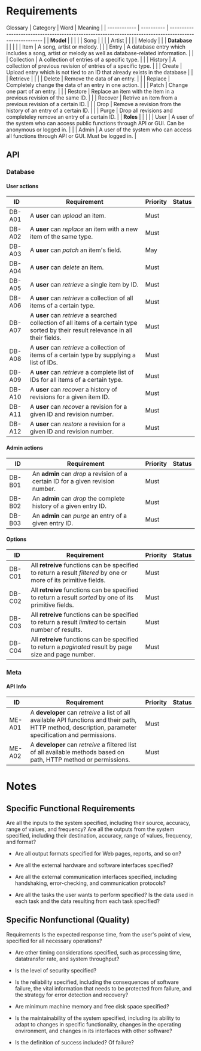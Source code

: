 # Requirements


Glossary
| Category     | Word       | Meaning                                                                                                 |
| ------------ | ---------- | ------------------------------------------------------------------------------------------------------- |
| **Model**    |            |                                                                                                         |
|              | Song       |                                                                                                         |
|              | Artist     |                                                                                                         |
|              | Melody     |                                                                                                         |
| **Database** |            |                                                                                                         |
|              | Item       | A song, artist or melody.                                                                               |
|              | Entry      | A database entry which includes a song, artist or melody as well as database-related information.       |
|              | Collection | A collection of entries of a specific type.                                                             |
|              | History    | A collection of previous revision of entries of a specific type.                                        |
|              | Create     | Upload entry which is not tied to an ID that already exists in the database                             |
|              | Retrieve   |                                                                                                         |
|              | Delete     | Remove the data of an entry.                                                                            |
|              | Replace    | Completely change the data of an entry in one action.                                                   |
|              | Patch      | Change one part of an entry.                                                                            |
|              | Restore    | Replace an item with the item in a previous revision of the same ID.                                    |
|              | Recover    | Retrive an item from a previous revision of a certain ID.                                               |
|              | Drop       | Remove a revision from the history of an entry of a certain ID.                                         |
|              | Purge      | Drop all revisions and completeley remove an entry of a certain ID.                                     |
| **Roles**    |            |                                                                                                         |
|              | User       | A user of the system who can access public functions through API or GUI. Can be anonymous or logged in. |
|              | Admin      | A user of the system who can access all functions through API or GUI. Must be logged in.                |

## API

### Database

#### User actions
| ID     | Requirement                                                                                                                          | Priority | Status |
| ------ | ------------------------------------------------------------------------------------------------------------------------------------ | -------- | ------ |
| DB-A01 | A **user** can *upload* an item.                                                                                                     | Must     |        |
| DB-A02 | A **user** can *replace* an item with a new item of the same type.                                                                   | Must     |        |
| DB-A03 | A **user** can *patch* an item's field.                                                                                              | May      |        |
| DB-A04 | A **user** can *delete* an item.                                                                                                     | Must     |        |
| DB-A05 | A **user** can *retrieve* a single item by ID.                                                                                       | Must     |        |
| DB-A06 | A **user** can *retrieve* a collection of all items of a certain type.                                                               | Must     |        |
| DB-A07 | A **user** can *retrieve* a searched collection of all items of a certain type sorted by their result relevance in all their fields. | Must     |        |
| DB-A08 | A **user** can *retrieve* a collection of items of a certain type by supplying a list of IDs.                                        | Must     |        |
| DB-A09 | A **user** can *retrieve* a complete list of IDs for all items of a certain type.                                                    | Must     |        |
| DB-A10 | A **user** can *recover* a history of revisions for a given item ID.                                                                 | Must     |        |
| DB-A11 | A **user** can *recover* a revision for a given ID and revision number.                                                              | Must     |        |
| DB-A12 | A **user** can *restore* a revision for a given ID and revision number.                                                              | Must     |        |

#### Admin actions
| ID     | Requirement                                                                     | Priority | Status |
| ------ | ------------------------------------------------------------------------------- | -------- | ------ |
| DB-B01 | An **admin** can *drop* a revision of a certain ID for a given revision number. | Must     |        |
| DB-B02 | An **admin** can *drop* the complete history of a given entry ID.               | Must     |        |
| DB-B03 | An **admin** can *purge* an entry of a given entry ID.                          | Must     |        |

#### Options
| ID     | Requirement                                                                                                       | Priority | Status |
| ------ | ----------------------------------------------------------------------------------------------------------------- | -------- | ------ |
| DB-C01 | All **retreive** functions can be specified to return a result *filtered* by one or more of its primitive fields. | Must     |        |
| DB-C02 | All **retreive** functions can be specified to return a result *sorted* by one of its primitive fields.           | Must     |        |
| DB-C03 | All **retreive** functions can be specified to return a result *limited* to certain number of results.            | Must     |        |
| DB-C04 | All **retreive** functions can be specified to return a *paginated* result by page size and page number.          | Must     |        |

### Meta

#### API Info
| ID     | Requirement                                                                                                                                             | Priority | Status |
| ------ | ------------------------------------------------------------------------------------------------------------------------------------------------------- | -------- | ------ |
| ME-A01 | A **developer** can *retreive* a list of all available API functions and their path, HTTP method, description, parameter specification and permissions. | Must     |        |
| ME-A02 | A **developer** can *retreive* a filtered list of all available methods based on path, HTTP method or permissions.                                      | Must     |        |


# Notes
## Specific Functional Requirements

Are all the inputs to the system specified, including their source, accuracy, 
range of values, and frequency? Are all the outputs from the system specified, 
including their destination, accuracy, range of values, frequency, and format?

- Are all output formats specified for Web pages, reports, and so on?

- Are all the external hardware and software interfaces specified? 

- Are all the external communication interfaces specified, including handshaking, 
error-checking, and communication protocols? 

- Are all the tasks the user wants to perform specified? Is the data used in each 
task and the data resulting from each task specified? 

## Specific Nonfunctional (Quality) 
Requirements Is the expected response time, from the user's point of view, specified 
for all necessary operations? 

- Are other timing considerations specified, such as processing time, datatransfer 
rate, and system throughput? 

- Is the level of security specified? 

- Is the reliability specified, including the consequences of software failure, 
the vital information that needs to be protected from failure, and the strategy 
for error detection and recovery? 

- Are minimum machine memory and free disk space specified? 

- Is the maintainability of the system specified, including its ability to adapt 
to changes in specific functionality, changes in the operating environment, 
and changes in its interfaces with other software? 

- Is the definition of success included? Of failure?